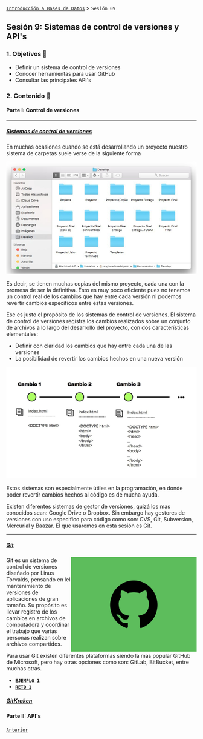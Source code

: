 [`Introducción a Bases de Datos`](../Readme.md) > `Sesión 09`

## Sesión 9: Sistemas de control de versiones y API's


### 1. Objetivos :dart: 

- Definir un sistema de control de versiones
- Conocer herramientas para usar GitHub
- Consultar las principales API's 

### 2. Contenido :blue_book:

#### Parte I: Control de versiones

---
##### <ins>Sistemas de control de versiones</ins>

En muchas ocasiones cuando se está desarrollando un proyecto nuestro sistema de carpetas suele verse de la siguiente forma

![](img/vers.jpg)

Es decir, se tienen muchas copias del mismo proyecto, cada una con la promesa de ser la definitiva. Esto es muy poco eficiente pues no tenemos un control real de los cambios que hay entre cada versión ni podemos revertir cambios específicos entre estas versiones.

Ese es justo el propósito de los sistemas de control de versiones. El sistema de control de versiones registra los cambios realizados sobre un conjunto de archivos a lo largo del desarrollo del proyecto, con dos características elementales: 

+ Definir con claridad los cambios que hay entre cada una de las versiones
+ La posibilidad de revertir los cambios hechos en una nueva versión

![](img/cont.png)

Estos sistemas son especialmente útiles en la programación, en donde poder revertir cambios hechos al código es de mucha ayuda. 

Existen diferentes sistemas de gestor de versiones, quizá los mas conocidos sean: Google Drive o Dropbox. Sin embargo hay gestores de versiones con uso especifico para código como son:  CVS, Git, Subversion, Mercurial y Baazar. El que usaremos en esta sesión es Git.

---
##### <ins>Git</ins>

<img src="img/github2.jpg" align="right" height="250">

Git es un sistema de control de versiones diseñado por Linus Torvalds, pensando en lel mantenimiento de versiones de aplicaciones de gran tamaño. Su propósito es llevar registro de los cambios en archivos de computadora y coordinar el trabajo que varias personas realizan sobre archivos compartidos.

Para usar Git existen diferentes plataformas siendo la mas popular GitHub de Microsoft, pero hay otras opciones como son: GitLab, BitBucket, entre muchas otras. 


- [**`EJEMPLO 1`**](Ejemplo-01/Readme.md)
- [**`RETO 1`**](Reto-01/Readme.md)

##### <ins>GitKraken</ins>

#### Parte II: API's

[`Anterior`](../Sesion-08/Readme.md) 

</div>   

